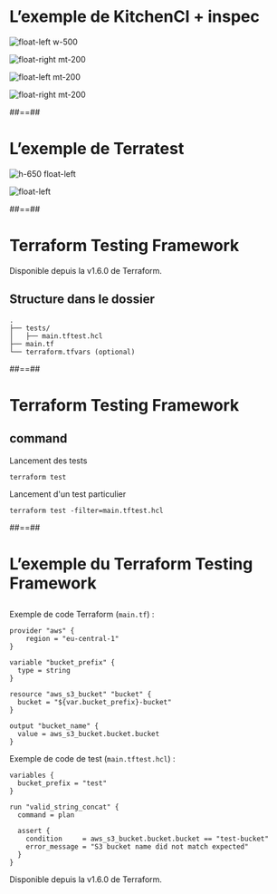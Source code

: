 

# L’exemple de KitchenCI + inspec

![](./assets/images/kitchen-sample.png 'float-left w-500')

![](./assets/images/g418fd663c2_0_890.png 'float-right mt-200')

![](./assets/images/g418fd663c2_0_891.png 'float-left mt-200')

![](./assets/images/inspec-sample.png 'float-right mt-200')

##==##


# L’exemple de Terratest

![](./assets/images/terratest_sample.png 'h-650 float-left')

![](./assets/images/terratest_logo.png 'float-left')


##==##

# Terraform Testing Framework

Disponible depuis la v1.6.0 de Terraform.

## Structure dans le dossier

```
.
├── tests/
│   ├── main.tftest.hcl
├── main.tf
└── terraform.tfvars (optional)
```

##==##

# Terraform Testing Framework

## command

Lancement des tests
```
terraform test
```

Lancement d'un test particulier
```
terraform test -filter=main.tftest.hcl
```

##==##

# L’exemple du Terraform Testing Framework

##

Exemple de code Terraform (`main.tf`) :

```hcl-terraform
provider "aws" {
    region = "eu-central-1"
}

variable "bucket_prefix" {
  type = string
}

resource "aws_s3_bucket" "bucket" {
  bucket = "${var.bucket_prefix}-bucket"
}

output "bucket_name" {
  value = aws_s3_bucket.bucket.bucket
}
```

Exemple de code de test (`main.tftest.hcl`) :

```hcl-terraform
variables {
  bucket_prefix = "test"
}

run "valid_string_concat" {
  command = plan

  assert {
    condition     = aws_s3_bucket.bucket.bucket == "test-bucket"
    error_message = "S3 bucket name did not match expected"
  }
}
```

Disponible depuis la v1.6.0 de Terraform.
